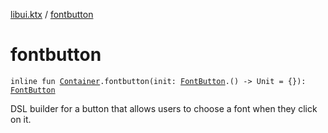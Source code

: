 [libui.ktx](README.md) / [fontbutton](fontbutton.md)

# fontbutton

`inline fun `[`Container`](-container/README.md)`.fontbutton(init: `[`FontButton`](-font-button/README.md)`.() -> Unit = {}): `[`FontButton`](-font-button/README.md)

DSL builder for a button that allows users to choose a font when they click on it.
